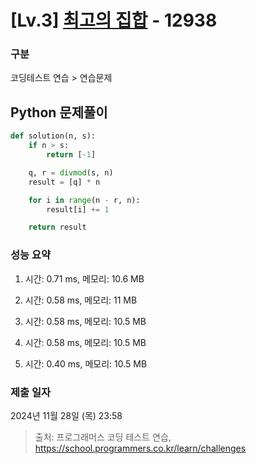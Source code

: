 # [Lv.3] [최고의 집합](https://school.programmers.co.kr/learn/courses/30/lessons/12938) - 12938 

### 구분

코딩테스트 연습 > 연습문제

## Python 문제풀이

```py
def solution(n, s):
    if n > s:
        return [-1]

    q, r = divmod(s, n)
    result = [q] * n

    for i in range(n - r, n):
        result[i] += 1

    return result
```

### 성능 요약

1. 시간: 0.71 ms, 메모리: 10.6 MB

2. 시간: 0.58 ms, 메모리: 11 MB
3. 시간: 0.58 ms, 메모리: 10.5 MB
4. 시간: 0.58 ms, 메모리: 10.5 MB
5. 시간: 0.40 ms, 메모리: 10.5 MB

### 제출 일자

2024년 11월 28일 (목) 23:58

> 출처: 프로그래머스 코딩 테스트 연습, https://school.programmers.co.kr/learn/challenges